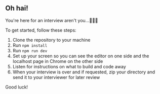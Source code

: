 ## Oh hai!

You're here for an interview aren't you...😬😬😬

To get started, follow these steps:

1. Clone the repository to your machine
2. Run `npm install`
3. Run `npm run dev`
4. Set up your screen so you can see the editor on one side and the localhost page in Chrome on the other side
5. Listen for instructions on what to build and code away
6. When your interview is over and if requested, zip your directory and send it to your interviewer for later review  

Good luck!
